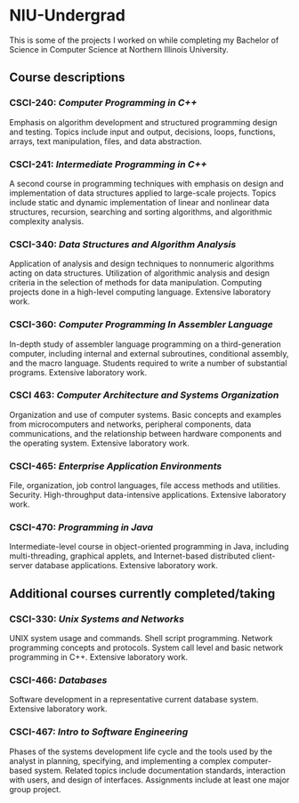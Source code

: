 # NIU-Undergrad
This is some of the projects I worked on while completing my Bachelor of Science in Computer Science at Northern Illinois University.

## Course descriptions
### CSCI-240: *Computer Programming in C++*
Emphasis on algorithm development and structured programming design and testing. Topics include input and output, decisions, loops, functions, arrays, text manipulation, files, and data abstraction.

### CSCI-241: *Intermediate Programming in C++*
A second course in programming techniques with emphasis on design and implementation of data structures applied to large-scale projects. Topics include static and dynamic implementation of linear and nonlinear data structures, recursion, searching and sorting algorithms, and algorithmic complexity analysis.


### CSCI-340: *Data Structures and Algorithm Analysis*
Application of analysis and design techniques to nonnumeric algorithms acting on data structures. Utilization of algorithmic analysis and design criteria in the selection of methods for data manipulation. Computing projects done in a high-level computing language. Extensive laboratory work.

### CSCI-360: *Computer Programming In Assembler Language*
In-depth study of assembler language programming on a third-generation computer, including internal and external subroutines, conditional assembly, and the macro language. Students required to write a number of substantial programs. Extensive laboratory work.

### CSCI 463: *Computer Architecture and Systems Organization*
Organization and use of computer systems. Basic concepts and examples from microcomputers and networks, peripheral components, data communications, and the relationship between hardware components and the operating system. Extensive laboratory work.

### CSCI-465: *Enterprise Application Environments*
File, organization, job control languages, file access methods and utilities. Security. High-throughput data-intensive applications. Extensive laboratory work.


### CSCI-470: *Programming in Java*
Intermediate-level course in object-oriented programming in Java, including multi-threading, graphical applets, and Internet-based distributed client-server database applications. Extensive laboratory work.



## Additional courses currently completed/taking
### CSCI-330: *Unix Systems and Networks*
UNIX system usage and commands. Shell script programming. Network programming concepts and protocols. System call level and basic network programming in C++. Extensive laboratory work.

### CSCI-466: *Databases*
Software development in a representative current database system. Extensive laboratory work.

### CSCI-467: *Intro to Software Engineering*
Phases of the systems development life cycle and the tools used by the analyst in planning, specifying, and implementing a complex computer-based system. Related topics include documentation standards, interaction with users, and design of interfaces. Assignments include at least one major group project.
